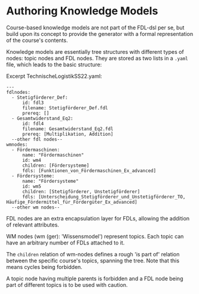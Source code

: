 # Authoring Knowledge Models

Course-based knowledge models are not part of the FDL-dsl per se, but build upon its concept 
to provide the generator with a formal representation of the course's contents.

Knowledge models are essentially tree structures with different types of nodes: topic nodes and
FDL nodes. They are stored as two lists in a `.yaml` file, which leads to the basic structure:

Excerpt TechnischeLogistikSS22.yaml:
```
---
fdlnodes:
  - Stetigförderer_Def:
      id: fdl3
      filename: Stetigförderer_Def.fdl
      prereq: []
  - Gesamtwiderstand_Eq2:
      id: fdl4
      filename: Gesamtwiderstand_Eq2.fdl
      prereq: [Multiplikation, Addition]
  --other fdl nodes--
wmnodes:
  - Fördermaschinen:
      name: "Fördermaschinen"
      id: wm4
      children: [Fördersysteme]
      fdls: [Funktionen_von_Fördermaschinen_Ex_advanced]
  - Fördersysteme:
      name: "Fördersysteme"
      id: wm5
      children: [Stetigförderer, Unstetigförderer]
      fdls: [Unterscheidung_Stetigförderer_und_Unstetigförderer_TO, Häufige_Fördermittel_für_Fördergüter_Ex_advanced]
  --other wm nodes--
```

FDL nodes are an extra encapsulation layer for FDLs, allowing the addition of relevant attributes.

WM nodes (wm (ger): 'Wissensmodel') represent topics. Each topic can have an arbitrary number of FDLs 
attached to it.

The `children` relation of wm-nodes defines a rough 'is part of' relation between the specific course's
topics, spanning the tree. Note that this means cycles being forbidden.

A topic node having multiple parents is forbidden and a FDL node being part of different topics is
to be used with caution.
